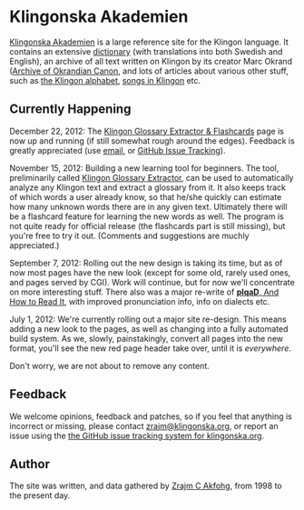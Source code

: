 Klingonska Akademien
====================
[Klingonska Akademien][main] is a large reference site for the Klingon
language. It contains an extensive [dictionary][dict] (with translations into
both Swedish and English), an archive of all text written on Klingon by its
creator Marc Okrand ([Archive of Okrandian Canon][canon], and lots of articles
about various other stuff, such as [the Klingon alphabet][piqad], [songs in
Klingon](http://klingonska.org/songs/) etc.


Currently Happening
-------------------
December 22, 2012: The [Klingon Glossary Extractor & Flashcards][glossary] page
is now up and running (if still somewhat rough around the edges). Feedback is
greatly appreciated (use [email][webmaster], or [GitHub Issue
Tracking][issue]).

November 15, 2012: Building a new learning tool for beginners. The tool,
preliminarily called [Klingon Glossary Extractor][glossary], can be used to
automatically analyze any Klingon text and extract a glossary from it. It also
keeps track of which words a user already know, so that he/she quickly can
estimate how many unknown words there are in any given text. Ultimately there
will be a flashcard feature for learning the new words as well. The program is
not quite ready for official release (the flashcards part is still missing),
but you're free to try it out. (Comments and suggestions are muchly
appreciated.)

September 7, 2012: Rolling out the new design is taking its time, but as of now
most pages have the new look (except for some old, rarely used ones, and pages
served by CGI). Work will continue, but for now we'll concentrate on more
interesting stuff. There also was a major re-write of [**pIqaD**, And How to
Read It][piqad], with improved pronunciation info, info on dialects etc.

July 1, 2012: We're currently rolling out a major site re-design. This means
adding a new look to the pages, as well as changing into a fully automated
build system. As we, slowly, painstakingly, convert all pages into the new
format, you'll see the new red page header take over, until it is *everywhere*.

Don't worry, we are not about to remove any content.

[main]: http://klingonska.org/ "Klingonska Akademien"
[dict]: http://klingonska.org/dict/ "Klingon Pocket Dictionary"
[canon]: http://klingonska.org/canon/ "Archive of Okrandian Canon"
[piqad]: http://klingonska.org/piqad/ "**pIqaD**, And How to Read It"
[songs]: http://klingonska.org/songs/ "Songs in Klingon"
[glossary]: http://klingonska.org/glossary/ "Klingon Glossary Extractor"
[webmaster]: mailto:webmaster@klingonska.org "Klingonska webmaster email"

Feedback
--------
We welcome opinions, feedback and patches, so if you feel that anything is
incorrect or missing, please contact zrajm@klingonska.org, or report an issue
using the [the GitHub issue tracking system for klingonska.org][issue].

[issue]: https://github.com/zrajm/klingonska.org/issues
"GitHub Issue Tracking System for klingonska.org"


Author
------
The site was written, and data gathered by [Zrajm C
Akfohg](mailto:zrajm@klingonska.org), from 1998 to the present day.
